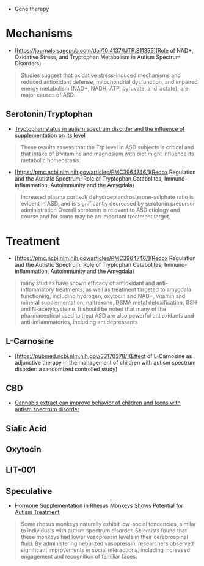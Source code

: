 - Gene therapy

# Mechanisms
- [https://journals.sagepub.com/doi/10.4137/IJTR.S11355](Role of NAD+, Oxidative Stress, and Tryptophan Metabolism in Autism Spectrum Disorders)
> Studies suggest that oxidative stress-induced mechanisms and reduced antioxidant defense, mitochondrial dysfunction, and impaired energy metabolism (NAD+, NADH, ATP, pyruvate, and lactate), are major causes of ASD.

## Serotonin/Tryptophan
- [Tryptophan status in autism spectrum disorder and the influence of supplementation on its level](https://link.springer.com/article/10.1007/s11011-017-0045-x)
> These results assess that the Trp level in ASD subjects is critical and that intake of B vitamins and magnesium with diet might influence its metabolic homeostasis.

- [https://pmc.ncbi.nlm.nih.gov/articles/PMC3964746/](Redox Regulation and the Autistic Spectrum: Role of Tryptophan Catabolites, Immuno-inflammation, Autoimmunity and the Amygdala)
> Increased plasma cortisol/ dehydroepiandrosterone-sulphate ratio is evident in ASD, and is significantly decreased by serotonin precursor administration
> Overall serotonin is relevant to ASD etiology and course and for some may be an important treatment target.

# Treatment
- [https://pmc.ncbi.nlm.nih.gov/articles/PMC3964746/](Redox Regulation and the Autistic Spectrum: Role of Tryptophan Catabolites, Immuno-inflammation, Autoimmunity and the Amygdala)
> many studies have shown efficacy of antioxidant and anti-inflammatory treatments, as well as treatment targeted to amygdala functioning, including hydrogen, oxytocin and NAD+, vitamin and mineral supplementation, naltrexone, DSMA metal detoxification, GSH and N-acetylcysteine. It should be noted that many of the pharmaceutical used to treat ASD are also powerful antioxidants and anti-inflammatories, including antidepressants

## L-Carnosine
- [https://pubmed.ncbi.nlm.nih.gov/33170378/](Effect of L-Carnosine as adjunctive therapy in the management of children with autism spectrum disorder: a randomized controlled study)

## CBD
- [Cannabis extract can improve behavior of children and teens with autism spectrum disorder](https://www.news-medical.net/news/20250408/Cannabis-extract-can-improve-behavior-of-children-and-teens-with-autism-spectrum-disorder.aspx)

## Sialic Acid

## Oxytocin

## LIT-001

## Speculative
- [Hormone Supplementation in Rhesus Monkeys Shows Potential for Autism Treatment](https://www.msn.com/en-gb/health/other/hormone-supplementation-in-rhesus-monkeys-shows-potential-for-autism-treatment/ar-AA1FtnlF)
> Some rhesus monkeys naturally exhibit low-social tendencies, similar to individuals with autism spectrum disorder. Scientists found that these monkeys had lower vasopressin levels in their cerebrospinal fluid. By administering nebulized vasopressin, researchers observed significant improvements in social interactions, including increased engagement and recognition of familiar faces.